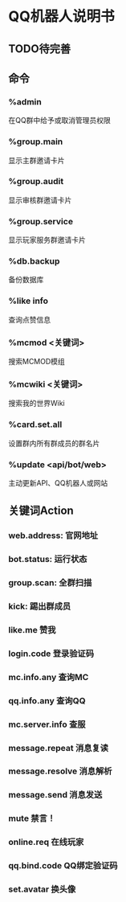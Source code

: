 
# QQ机器人说明书

## TODO待完善


## 命令

### %admin
在QQ群中给予或取消管理员权限

### %group.main
显示主群邀请卡片

### %group.audit
显示审核群邀请卡片

### %group.service
显示玩家服务群邀请卡片

### %db.backup
备份数据库

### %like info
查询点赞信息

### %mcmod <关键词>
搜索MCMOD模组

### %mcwiki <关键词>
搜索我的世界Wiki

### %card.set.all
设置群内所有群成员的群名片

### %update <api/bot/web>
主动更新API、QQ机器人或网站

## 关键词Action

### web.address: 官网地址

### bot.status: 运行状态

### group.scan: 全群扫描

### kick: 踢出群成员

### like.me 赞我

### login.code 登录验证码

### mc.info.any 查询MC

### qq.info.any 查询QQ

### mc.server.info 查服

### message.repeat 消息复读

### message.resolve 消息解析

### message.send 消息发送

### mute 禁言！

### online.req 在线玩家

### qq.bind.code QQ绑定验证码

### set.avatar 换头像